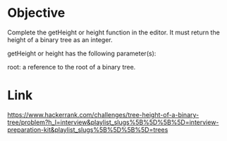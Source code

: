 # Objective
Complete the getHeight or height function in the editor. It must return the height of a binary tree as an integer.

getHeight or height has the following parameter(s):

root: a reference to the root of a binary tree.

# Link
https://www.hackerrank.com/challenges/tree-height-of-a-binary-tree/problem?h_l=interview&playlist_slugs%5B%5D%5B%5D=interview-preparation-kit&playlist_slugs%5B%5D%5B%5D=trees